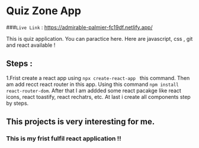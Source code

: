 # Quiz Zone App

###`Live Link` : https://admirable-palmier-fc19df.netlify.app/

This is quiz application. You can paractice here. Here are javascript, css , git and react available !

## Steps :

1.Frist create a react app using `npx create-react-app ` this command.
Then am add recct react router in this app. Using this command `npm install react-router-dom`.
After that I am addded some react pacakge like react icons, react toastify, react rechatrs, etc.
At last i create all components step by steps.

## This projects is very interesting for me.

### This is my frist fulfil react application !!

